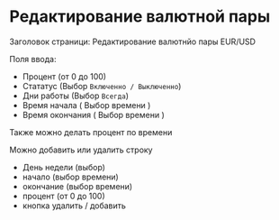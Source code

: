 # Редактирование валютной пары

Заголовок страници: Редактирование валютнйо пары EUR/USD

Поля ввода:

- Процент (от 0 до 100)
- Стататус (Выбор `Включенно / Выключенно`)
- Дни работы (Выбор `Всегда`)
- Время начала ( Выбор времени )
- Время окончания ( Выбор времени )

Также можно делать процент по времени

Можно добавить или удалить строку
- День недели (выбор)
- начало  (выбор времени)
- окончание (выбор времени)
- процент (от 0 до 100)
- кнопка удалить / добавить
